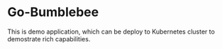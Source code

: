 # Go-Bumblebee

This is demo application, which can be deploy to Kubernetes cluster to demostrate rich capabilities.
